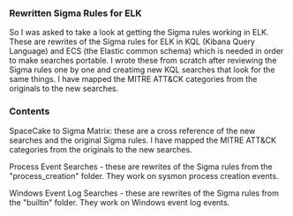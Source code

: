 
### Rewritten Sigma Rules for ELK

So I was asked to take a look at getting the Sigma rules working in ELK. These are rewrites of the Sigma rules for ELK in KQL (Kibana Query Language) and ECS (the Elastic common schema) which is needed in order to make searches portable. I wrote these from scratch after reviewing the Sigma rules one by one and creatimg new KQL searches that look for the same things. I have mapped the MITRE ATT&CK categories from the originals to the new searches.

### Contents

SpaceCake to Sigma Matrix: these are a cross reference of the new searches and the original Sigma rules. I have mapped the MITRE ATT&CK categories from the originals to the new searches.

Process Event Searches -  these are rewrites of the Sigma rules from the "process_creation" folder. They work on sysmon process creation events.

Windows Event Log Searches - these are rewrites of the Sigma rules from the "builtin" folder. They work on Windows event log events.
